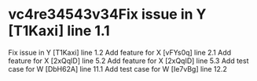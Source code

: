# vc4re34543v34Fix issue in Y [T1Kaxi] line 1.1
Fix issue in Y [T1Kaxi] line 1.2
Add feature for X [vFYs0q] line 2.1
Add feature for X [2xQqID] line 5.2
Add feature for X [2xQqID] line 5.3
Add test case for W [DbH62A] line 11.1
Add test case for W [Ie7vBg] line 12.2
